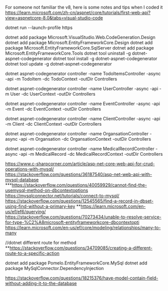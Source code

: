 For someone not familiar the v8, here is some notes and tips when I coded it
https://learn.microsoft.com/zh-cn/aspnet/core/tutorials/first-web-api?view=aspnetcore-8.0&tabs=visual-studio-code

dotnet run --launch-profile https

dotnet add package Microsoft.VisualStudio.Web.CodeGeneration.Design
dotnet add package Microsoft.EntityFrameworkCore.Design
dotnet add package Microsoft.EntityFrameworkCore.SqlServer
dotnet add package Microsoft.EntityFrameworkCore.Tools
dotnet tool uninstall -g dotnet-aspnet-codegenerator
dotnet tool install -g dotnet-aspnet-codegenerator
dotnet tool update -g dotnet-aspnet-codegenerator

dotnet aspnet-codegenerator controller -name TodoItemsController -async -api -m TodoItem -dc TodoContext -outDir Controllers

dotnet aspnet-codegenerator controller -name UserController -async -api -m User -dc UserContext -outDir Controllers

dotnet aspnet-codegenerator controller -name EventController -async -api -m Event -dc EventContext -outDir Controllers

dotnet aspnet-codegenerator controller -name ClientController -async -api -m Client -dc ClientContext -outDir Controllers

dotnet aspnet-codegenerator controller -name OrgansationController -async -api -m Organsation -dc OrgansationContext -outDir Controllers

dotnet aspnet-codegenerator controller -name MedicalRecordController -async -api -m MedicalRecord -dc MedicalRecordContext -outDir Controllers


https://www.c-sharpcorner.com/article/asp-net-core-web-api-for-crud-operations-with-mysql/
https://stackoverflow.com/questions/36187540/asp-net-web-api-with-mysql-database
***https://stackoverflow.com/questions/40059929/cannot-find-the-usemysql-method-on-dbcontextoptions
https://mysqlconnector.net/tutorials/connect-to-mysql/
https://stackoverflow.com/questions/12545565/find-a-record-in-dbset-using-find-without-a-primary-key
**https://learn.microsoft.com/en-us/ef/ef6/querying/
https://stackoverflow.com/questions/70273434/unable-to-resolve-service-for-type-%C2%A8microsoft-entityframeworkcore-dbcontextopti
https://learn.microsoft.com/en-us/ef/core/modeling/relationships/many-to-many


//dotnet different route for method
**https://stackoverflow.com/questions/34709085/creating-a-different-route-to-a-specific-action



dotnet add package Pomelo.EntityFrameworkCore.MySql
dotnet add package MySqlConnector.DependencyInjection

https://stackoverflow.com/questions/18215376/have-model-contain-field-without-adding-it-to-the-database